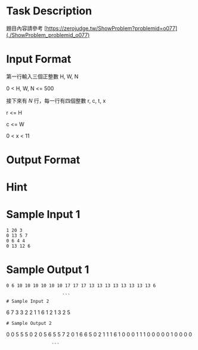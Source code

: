 # Task Description
題目內容請參考 [https://zerojudge.tw/ShowProblem?problemid=o077](./ShowProblem_problemid_o077)
# Input Format
第一行輸入三個正整數 H, W, N

0 \< H, W, N \<= 500

接下來有 𝑁 行，每一行有四個整數 r, c, t, x

r \<= H

c \<= W

0 \< x \< 11
# Output Format

# Hint

# Sample Input 1
```
1 20 3
0 13 5 7
0 6 4 4
0 13 12 6
```
# Sample Output 1
```
0 6 10 10 10 10 10 10 17 17 17 13 13 13 13 13 13 13 13 6

                     ```
# Sample Input 2
```
6 7 3
3 2 2 1
1 6 1 2
1 3 2 5
```
# Sample Output 2
```
0 0 5 5 5 0 2
0 5 6 5 5 7 2
0 1 6 6 5 0 2
1 1 1 6 1 0 0
0 1 1 1 0 0 0
0 0 1 0 0 0 0

                     ```

